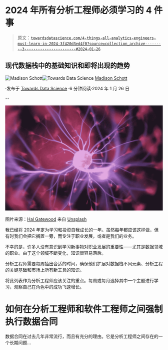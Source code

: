 # 2024 年所有分析工程师必须学习的 4 件事

> 原文：[`towardsdatascience.com/4-things-all-analytics-engineers-must-learn-in-2024-3f420d3ed4f0?source=collection_archive---------3-----------------------#2024-01-26`](https://towardsdatascience.com/4-things-all-analytics-engineers-must-learn-in-2024-3f420d3ed4f0?source=collection_archive---------3-----------------------#2024-01-26)

## 现代数据栈中的基础知识和即将出现的趋势

[](https://madison-schott.medium.com/?source=post_page---byline--3f420d3ed4f0--------------------------------)![Madison Schott](https://madison-schott.medium.com/?source=post_page---byline--3f420d3ed4f0--------------------------------)[](https://towardsdatascience.com/?source=post_page---byline--3f420d3ed4f0--------------------------------)![Towards Data Science](https://towardsdatascience.com/?source=post_page---byline--3f420d3ed4f0--------------------------------) [Madison Schott](https://madison-schott.medium.com/?source=post_page---byline--3f420d3ed4f0--------------------------------)

·发布于 [Towards Data Science](https://towardsdatascience.com/?source=post_page---byline--3f420d3ed4f0--------------------------------) ·6 分钟阅读·2024 年 1 月 26 日

--

![](img/02f17077f029e2d3a3bedfb51ce3070b.png)

图片来源：[Hal Gatewood](https://unsplash.com/@halacious?utm_source=medium&utm_medium=referral) 来自 [Unsplash](https://unsplash.com/?utm_source=medium&utm_medium=referral)

我已经将 2024 年定为学习和投资自我成长的一年。虽然每年都应该这样做，但有时我们会把它搁置一旁，而专注于职业发展，或者是我们的业务。

不幸的是，许多人没有意识到学习新事物对职业发展的重要性——尤其是数据领域的职业。由于这个领域不断变化，知识很容易落后。

分析工程师需要每周抽出合适的时间，确保他们扩展对数据栈不同元素、分析工程的关键基础和市场上所有新工具的知识。

将此列表作为分析工程师应该关注的重点。每周或每月选择其中一个主题进行学习，观察自己在角色中的成功飞速增长。

# 如何在分析工程师和软件工程师之间强制执行数据合同

数据合同在过去几年非常流行，而且有充分的理由。它是分析工程师之间存在的一个长期问题…
